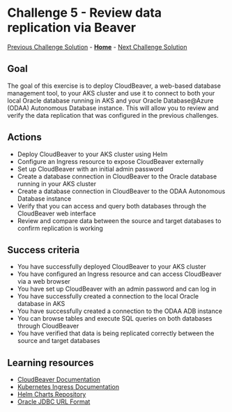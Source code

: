 # Challenge 5 - Review data replication via Beaver

[Previous Challenge Solution](challenge-04.md) - **[Home](../Readme.md)** - [Next Challenge Solution](challenge-06.md)

## Goal 

The goal of this exercise is to deploy CloudBeaver, a web-based database management tool, to your AKS cluster and use it to connect to both your local Oracle database running in AKS and your Oracle Database@Azure (ODAA) Autonomous Database instance. This will allow you to review and verify the data replication that was configured in the previous challenges.

## Actions

* Deploy CloudBeaver to your AKS cluster using Helm
* Configure an Ingress resource to expose CloudBeaver externally
* Set up CloudBeaver with an initial admin password
* Create a database connection in CloudBeaver to the Oracle database running in your AKS cluster
* Create a database connection in CloudBeaver to the ODAA Autonomous Database instance
* Verify that you can access and query both databases through the CloudBeaver web interface
* Review and compare data between the source and target databases to confirm replication is working

## Success criteria

* You have successfully deployed CloudBeaver to your AKS cluster
* You have configured an Ingress resource and can access CloudBeaver via a web browser
* You have set up CloudBeaver with an admin password and can log in
* You have successfully created a connection to the local Oracle database in AKS
* You have successfully created a connection to the ODAA ADB instance
* You can browse tables and execute SQL queries on both databases through CloudBeaver
* You have verified that data is being replicated correctly between the source and target databases

## Learning resources
* [CloudBeaver Documentation](https://cloudbeaver.io/docs/)
* [Kubernetes Ingress Documentation](https://kubernetes.io/docs/concepts/services-networking/ingress/)
* [Helm Charts Repository](https://helm.sh/docs/topics/charts/)
* [Oracle JDBC URL Format](https://docs.oracle.com/en/database/oracle/oracle-database/19/jjdbc/data-sources-and-URLs.html)
